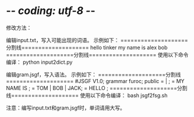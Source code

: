 # -*- coding: utf-8 -*-


修改方法：


编辑input.txt，写入可能出现的词语。
示例如下：
====================分割线====================
hello tinker
my name is
alex
bob
====================分割线====================
使用以下命令编译：
python input2dict.py


编辑gram.jsgf，写入语法。
示例如下：
====================分割线====================
#JSGF V1.0;
grammar furoc;
public <furocCmd> = <myname> | <hellotinker>;
<myname> = MY NAME IS <names>;
<names> = TOM | BOB | JACK;
<hellotinker> = HELLO <names>;
====================分割线====================
使用以下命令编译：
bash jsgf2fsg.sh


注意：编写input.txt和gram.jsgf时，单词请用大写。

